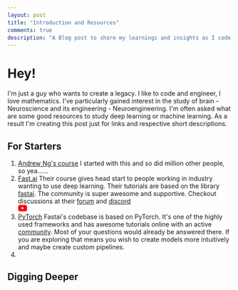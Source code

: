 ```yaml
---
layout: post
title: "Introduction and Resources"
comments: true
description: "A Blog post to share my learnings and insights as I code more, read more and grow more"
---
```


# Hey!
I'm just a guy who wants to create a legacy. I like to code and engineer, I love mathematics.
I've particularly gained interest in the study of brain - Neuroscience and its engineering - Neuroengineering.
I'm often asked what are some good resources to study deep learning or machine learning. As a result I'm creating this post just for links and respective short descriptions.


## For Starters
1. [Andrew Ng's course](https://www.coursera.org/learn/machine-learning)
	I started with this and so did million other people, so yea......
1. [Fast.ai](https://course.fast.ai/)
	Their course gives head start to people working in industry wanting to use deep learning. Their tutorials are based on the library [fastai](https://docs.fast.ai/). The community is super awesome and supportive. Checkout discussions at their [forum](https://forums.fast.ai/) and [discord](https://discord.gg/gJCzcJAg)  
	<img style="width: 20px; height: 15px;" src = "https://github.com/0tist/0tist.github.io/blob/master/assets/images/yt.png">
2. [PyTorch](https://pytorch.org/get-started/locally/)
	Fastai's codebase is based on PyTorch. It's one of the highly used frameworks and has awesome tutorials online with an active [community](https://discuss.pytorch.org/).
	Most of your questions would already be answered there. If you are exploring that means you wish to create models more intuitively and maybe create custom pipelines.
3. 

## Digging Deeper
